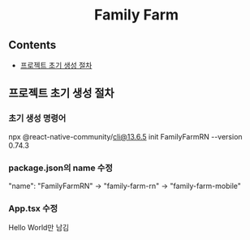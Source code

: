 <h1 align='center'>
Family Farm
</h1>

## Contents

- [프로젝트 초기 생성 절차](#-프로젝트-초기-생성-절차)

## 프로젝트 초기 생성 절차

### 초기 생성 명령어

npx @react-native-community/cli@13.6.5 init FamilyFarmRN --version 0.74.3

### package.json의 name 수정

"name": "FamilyFarmRN"
-> "family-farm-rn"
-> "family-farm-mobile"

### App.tsx 수정

Hello World만 남김
